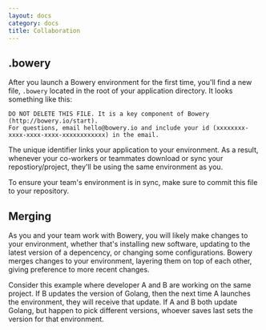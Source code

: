 ```yaml
---
layout: docs
category: docs
title: Collaboration
---
```


## .bowery

After you launch a Bowery environment for the first time, you'll find a new file, `.bowery` located in the root of your application directory. It looks something like this:

~~~
DO NOT DELETE THIS FILE. It is a key component of Bowery (http://bowery.io/start).
For questions, email hello@bowery.io and include your id (xxxxxxxx-xxxx-xxxx-xxxx-xxxxxxxxxxxx) in the email.
~~~

The unique identifier links your application to your environment. As a result, whenever your co-workers or teammates download or sync your repostiory/project, they'll be using the same environment as you.

To ensure your team's environment is in sync, make sure to commit this file to your repository.

## Merging

As you and your team work with Bowery, you will likely make changes to your environment, whether that's installing new software, updating to the latest version of a depencency, or changing some configurations. Bowery merges changes to your environment, layering them on top of each other, giving preference to more recent changes.

Consider this example where developer A and B are working on the same project. If B updates the version of Golang, then the next time A launches the environment, they will receive that update. If A and B both update Golang, but happen to pick different versions, whoever saves last sets the version for that environment.
